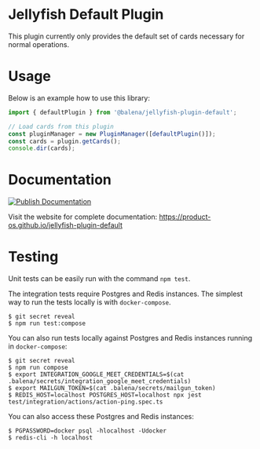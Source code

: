 # Jellyfish Default Plugin

This plugin currently only provides the default set of cards necessary for normal operations.

# Usage

Below is an example how to use this library:

```typescript
import { defaultPlugin } from '@balena/jellyfish-plugin-default';

// Load cards from this plugin
const pluginManager = new PluginManager([defaultPlugin()]);
const cards = plugin.getCards();
console.dir(cards);
```

# Documentation

[![Publish Documentation](https://github.com/product-os/jellyfish-plugin-default/actions/workflows/publish-docs.yml/badge.svg)](https://github.com/product-os/jellyfish-plugin-default/actions/workflows/publish-docs.yml)

Visit the website for complete documentation: https://product-os.github.io/jellyfish-plugin-default

# Testing

Unit tests can be easily run with the command `npm test`.

The integration tests require Postgres and Redis instances. The simplest way to run the tests locally is with `docker-compose`.

```
$ git secret reveal
$ npm run test:compose
```

You can also run tests locally against Postgres and Redis instances running in `docker-compose`:
```
$ git secret reveal
$ npm run compose
$ export INTEGRATION_GOOGLE_MEET_CREDENTIALS=$(cat .balena/secrets/integration_google_meet_credentials)
$ export MAILGUN_TOKEN=$(cat .balena/secrets/mailgun_token)
$ REDIS_HOST=localhost POSTGRES_HOST=localhost npx jest test/integration/actions/action-ping.spec.ts
```

You can also access these Postgres and Redis instances:
```
$ PGPASSWORD=docker psql -hlocalhost -Udocker
$ redis-cli -h localhost
```

